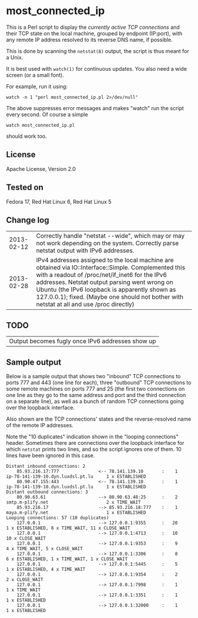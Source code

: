 most_connected_ip
=================

This is a Perl script to display the <em>currently active TCP connections</em> and their TCP
state on the local machine, grouped by endpoint (IP:port), with any remote IP address resolved 
to its reverse DNS name, if possible. 

This is done by scanning the `netstat(8)` output, the script is thus meant for a Unix.

It is best used with `watch(1)` for continuous updates. You also need a wide screen (or a small font).

For example, run it using:

    watch -n 1 "perl most_connected_ip.pl 2>/dev/null"

The above suppresses error messages and makes "watch" run the script every second. Of course a simple

    watch most_connected_ip.pl 

should work too.

License
-------

Apache License, Version 2.0

Tested on
---------

Fedora 17, Red Hat Linux 6, Red Hat Linux 5

Change log
----------

<table>
<tr>
<td>2013-02-12</td>
<td>Correctly handle "netstat --wide", which may or may not work depending on the system. 
Correctly parse netstat output with IPv6 addresses.</td>
</tr>
<tr>
<td>2013-02-28</td>
<td>IPv4 addresses assigned to the local machine are obtained via IO::Interface::Simple. 
Complemented this with a readout of /proc/net/if_inet6 for the IPv6 addresses.
Netstat output parsing went wrong on Ubuntu (the IPv6 loopback is apparently shown as
127.0.0.1); fixed. (Maybe one should not bother with netstat at all and use /proc directly)
</tr>
</table>

TODO
----

<table>
<tr>
<td>Output becomes fugly once IPv6 addresses show up</td>
</tr>
</table>

Sample output
-------------

Below is a sample output that shows two "inbound" TCP connections to ports 777 and 443 (one line for
each), three "outbound" TCP connections to some remote machines on ports 777 and 25 (the first two
connections on one line as they go to the same address and port and the third connection on a separate
line), as well as a bunch of random TCP connections going over the loopback interface. 

Also shown are the TCP connections' states and the reverse-resolved name of the remote IP addresses.

Note the "10 duplicates" indication shown in the "looping connections" header. Sometimes there are connections
over the loopback interface for which `netstat` prints two lines, and so the script ignores one of them. 10
lines have been ignored in this case.


    Distant inbound connections: 2
        85.93.216.17:777               <-- 78.141.139.10       :    1        ip-78-141-139-10.dyn.luxdsl.pt.lu     1 x ESTABLISHED
        80.90.47.155:443               <-- 78.141.139.10       :    1        ip-78-141-139-10.dyn.luxdsl.pt.lu     1 x ESTABLISHED
    Distant outbound connections: 3
        80.90.63.61                    --> 80.90.63.48:25      :    2        smtp.m-plify.net                      2 x TIME_WAIT
        85.93.216.17                   --> 85.93.216.18:777    :    1        maya.m-plify.net                      1 x ESTABLISHED
    Looping connections: 57 (10 duplicates)
        127.0.0.1                      --> 127.0.0.1:9355      :   20                                              1 x ESTABLISHED, 8 x TIME_WAIT, 11 x CLOSE_WAIT
        127.0.0.1                      --> 127.0.0.1:4713      :   10                                             10 x CLOSE_WAIT
        127.0.0.1                      --> 127.0.0.1:9353      :    9                                              4 x TIME_WAIT, 5 x CLOSE_WAIT
        127.0.0.1                      --> 127.0.0.1:3306      :    8                                              6 x ESTABLISHED, 1 x TIME_WAIT, 1 x CLOSE_WAIT
        127.0.0.1                      --> 127.0.0.1:5445      :    5                                              1 x ESTABLISHED, 4 x TIME_WAIT
        127.0.0.1                      --> 127.0.0.1:9354      :    2                                              2 x CLOSE_WAIT
        127.0.0.1                      --> 127.0.0.1:7998      :    1                                              1 x TIME_WAIT
        127.0.0.1                      --> 127.0.0.1:3351      :    1                                              1 x ESTABLISHED
        127.0.0.1                      --> 127.0.0.1:32000     :    1                                              1 x ESTABLISHED


